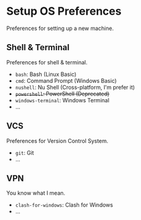 # Setup OS Preferences

Preferences for setting up a new machine.

## Shell & Terminal

Preferences for shell & terminal.

- `bash`: Bash (Linux Basic)
- `cmd`: Command Prompt (Windows Basic)
- `nushell`: Nu Shell (Cross-platform, I'm prefer it)
- ~~`powershell`: PowerShell (Deprecated)~~
- `windows-terminal`: Windows Terminal
- ...

## VCS

Preferences for Version Control System.

- `git`: Git
- ...

## VPN

You know what I mean.

- `clash-for-windows`: Clash for Windows
- ...
